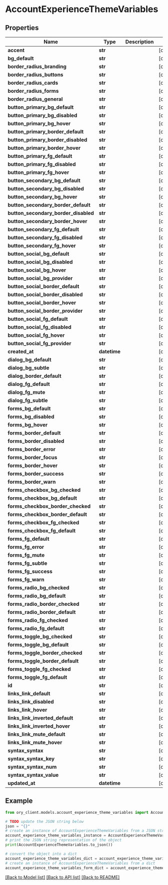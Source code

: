 # AccountExperienceThemeVariables


## Properties

Name | Type | Description | Notes
------------ | ------------- | ------------- | -------------
**accent** | **str** |  | [optional] 
**bg_default** | **str** |  | [optional] 
**border_radius_branding** | **str** |  | [optional] 
**border_radius_buttons** | **str** |  | [optional] 
**border_radius_cards** | **str** |  | [optional] 
**border_radius_forms** | **str** |  | [optional] 
**border_radius_general** | **str** |  | [optional] 
**button_primary_bg_default** | **str** |  | [optional] 
**button_primary_bg_disabled** | **str** |  | [optional] 
**button_primary_bg_hover** | **str** |  | [optional] 
**button_primary_border_default** | **str** |  | [optional] 
**button_primary_border_disabled** | **str** |  | [optional] 
**button_primary_border_hover** | **str** |  | [optional] 
**button_primary_fg_default** | **str** |  | [optional] 
**button_primary_fg_disabled** | **str** |  | [optional] 
**button_primary_fg_hover** | **str** |  | [optional] 
**button_secondary_bg_default** | **str** |  | [optional] 
**button_secondary_bg_disabled** | **str** |  | [optional] 
**button_secondary_bg_hover** | **str** |  | [optional] 
**button_secondary_border_default** | **str** |  | [optional] 
**button_secondary_border_disabled** | **str** |  | [optional] 
**button_secondary_border_hover** | **str** |  | [optional] 
**button_secondary_fg_default** | **str** |  | [optional] 
**button_secondary_fg_disabled** | **str** |  | [optional] 
**button_secondary_fg_hover** | **str** |  | [optional] 
**button_social_bg_default** | **str** |  | [optional] 
**button_social_bg_disabled** | **str** |  | [optional] 
**button_social_bg_hover** | **str** |  | [optional] 
**button_social_bg_provider** | **str** |  | [optional] 
**button_social_border_default** | **str** |  | [optional] 
**button_social_border_disabled** | **str** |  | [optional] 
**button_social_border_hover** | **str** |  | [optional] 
**button_social_border_provider** | **str** |  | [optional] 
**button_social_fg_default** | **str** |  | [optional] 
**button_social_fg_disabled** | **str** |  | [optional] 
**button_social_fg_hover** | **str** |  | [optional] 
**button_social_fg_provider** | **str** |  | [optional] 
**created_at** | **datetime** |  | [optional] 
**dialog_bg_default** | **str** |  | [optional] 
**dialog_bg_subtle** | **str** |  | [optional] 
**dialog_border_default** | **str** |  | [optional] 
**dialog_fg_default** | **str** |  | [optional] 
**dialog_fg_mute** | **str** |  | [optional] 
**dialog_fg_subtle** | **str** |  | [optional] 
**forms_bg_default** | **str** |  | [optional] 
**forms_bg_disabled** | **str** |  | [optional] 
**forms_bg_hover** | **str** |  | [optional] 
**forms_border_default** | **str** |  | [optional] 
**forms_border_disabled** | **str** |  | [optional] 
**forms_border_error** | **str** |  | [optional] 
**forms_border_focus** | **str** |  | [optional] 
**forms_border_hover** | **str** |  | [optional] 
**forms_border_success** | **str** |  | [optional] 
**forms_border_warn** | **str** |  | [optional] 
**forms_checkbox_bg_checked** | **str** |  | [optional] 
**forms_checkbox_bg_default** | **str** |  | [optional] 
**forms_checkbox_border_checked** | **str** |  | [optional] 
**forms_checkbox_border_default** | **str** |  | [optional] 
**forms_checkbox_fg_checked** | **str** |  | [optional] 
**forms_checkbox_fg_default** | **str** |  | [optional] 
**forms_fg_default** | **str** |  | [optional] 
**forms_fg_error** | **str** |  | [optional] 
**forms_fg_mute** | **str** |  | [optional] 
**forms_fg_subtle** | **str** |  | [optional] 
**forms_fg_success** | **str** |  | [optional] 
**forms_fg_warn** | **str** |  | [optional] 
**forms_radio_bg_checked** | **str** |  | [optional] 
**forms_radio_bg_default** | **str** |  | [optional] 
**forms_radio_border_checked** | **str** |  | [optional] 
**forms_radio_border_default** | **str** |  | [optional] 
**forms_radio_fg_checked** | **str** |  | [optional] 
**forms_radio_fg_default** | **str** |  | [optional] 
**forms_toggle_bg_checked** | **str** |  | [optional] 
**forms_toggle_bg_default** | **str** |  | [optional] 
**forms_toggle_border_checked** | **str** |  | [optional] 
**forms_toggle_border_default** | **str** |  | [optional] 
**forms_toggle_fg_checked** | **str** |  | [optional] 
**forms_toggle_fg_default** | **str** |  | [optional] 
**id** | **str** |  | [optional] 
**links_link_default** | **str** |  | [optional] 
**links_link_disabled** | **str** |  | [optional] 
**links_link_hover** | **str** |  | [optional] 
**links_link_inverted_default** | **str** |  | [optional] 
**links_link_inverted_hover** | **str** |  | [optional] 
**links_link_mute_default** | **str** |  | [optional] 
**links_link_mute_hover** | **str** |  | [optional] 
**syntax_syntax** | **str** |  | [optional] 
**syntax_syntax_key** | **str** |  | [optional] 
**syntax_syntax_num** | **str** |  | [optional] 
**syntax_syntax_value** | **str** |  | [optional] 
**updated_at** | **datetime** |  | [optional] 

## Example

```python
from ory_client.models.account_experience_theme_variables import AccountExperienceThemeVariables

# TODO update the JSON string below
json = "{}"
# create an instance of AccountExperienceThemeVariables from a JSON string
account_experience_theme_variables_instance = AccountExperienceThemeVariables.from_json(json)
# print the JSON string representation of the object
print(AccountExperienceThemeVariables.to_json())

# convert the object into a dict
account_experience_theme_variables_dict = account_experience_theme_variables_instance.to_dict()
# create an instance of AccountExperienceThemeVariables from a dict
account_experience_theme_variables_form_dict = account_experience_theme_variables.from_dict(account_experience_theme_variables_dict)
```
[[Back to Model list]](../README.md#documentation-for-models) [[Back to API list]](../README.md#documentation-for-api-endpoints) [[Back to README]](../README.md)


